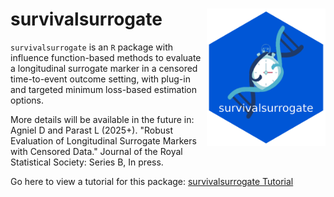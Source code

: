 # survivalsurrogate <img src="hex_survivalsurrogate.png" align="right" height="220" alt="survivalsurrogate hex logo" />

<!-- badges: start put back when on cran-->
<!-- [![CRAN status](https://www.r-pkg.org/badges/version/SurrogateSeq)](https://CRAN.R-project.org/package=SurrogateSeq)  -->
<!-- badges: end -->

`survivalsurrogate` is an `R` package with influence function-based methods to evaluate a longitudinal surrogate marker in a censored time-to-event outcome setting, with plug-in and targeted minimum loss-based estimation options.

More details will be available in the future in: Agniel D and Parast L (2025+). "Robust Evaluation of Longitudinal Surrogate Markers with Censored Data." Journal of the Royal Statistical Society: Series B, In press. 

Go here to view a tutorial for this package: [survivalsurrogate Tutorial](https://htmlpreview.github.io/?https://raw.githubusercontent.com/denisagniel/survivalsurrogate/main/survivalsurrogate_tutorial.html)
